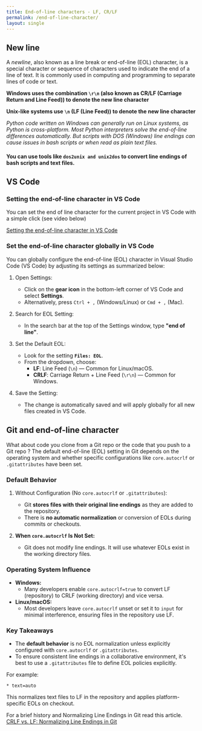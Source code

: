 ```yaml
---
title: End-of-line characters - LF, CR/LF
permalink: /end-of-line-character/
layout: single
---
```


## New line 
A *newline*, also known as a line break or end-of-line (EOL) character, is a special character or sequence of characters used to indicate the end of a line of text. It is commonly used in computing and programming to separate lines of code or text.

**Windows uses the combination ```\r\n``` (also known as CR/LF (Carriage Return and Line Feed)) to denote the new line character** 

**Unix-like systems use ```\n``` (LF (Line Feed)) to denote the new line character**

_Python code written on Windows can generally run on Linux systems, as Python is cross-platform. Most Python interpreters solve the end-of-line differences automatically. But scripts with DOS (Windows) line endings can cause issues in bash scripts or when read as plain text files._

#### You can use tools like ```dos2unix and unix2dos``` to convert line endings of bash scripts and text files.

## VS Code
### Setting the end-of-line character in VS Code
You can set the end of line character for the current project in VS Code with a simple click (see video below)

[Setting the end-of-line character in VS Code](https://youtu.be/-ZImIZK_PTU)

### Set the end-of-line character globally in VS Code
You can globally configure the end-of-line (EOL) character in Visual Studio Code (VS Code) by adjusting its settings as summarized below:

1. Open Settings:
   - Click on the **gear icon** in the bottom-left corner of VS Code and select **Settings**.
   - Alternatively, press ```Ctrl + ,``` (Windows/Linux) or ```Cmd + ,``` (Mac).

2. Search for EOL Setting:
   - In the search bar at the top of the Settings window, type **"end of line"**.

3. Set the Default EOL:
   - Look for the setting **`Files: EOL`**.
   - From the dropdown, choose:
     - **LF**: Line Feed (`\n`) — Common for Linux/macOS.
     - **CRLF**: Carriage Return + Line Feed (`\r\n`) — Common for Windows.

4. Save the Setting:
   - The change is automatically saved and will apply globally for all new files created in VS Code.

## Git and end-of-line character
What about code you clone from a Git repo or the code that you push to a Git repo ?
The default end-of-line (EOL) setting in Git depends on the operating system and whether specific configurations like ```core.autocrlf``` or ```.gitattributes``` have been set.

### Default Behavior
1. Without Configuration (No ```core.autocrlf``` or ```.gitattributes```):
   - Git **stores files with their original line endings** as they are added to the repository.
   - There is **no automatic normalization** or conversion of EOLs during commits or checkouts.

2. **When ```core.autocrlf``` Is Not Set:**
   - Git does not modify line endings. It will use whatever EOLs exist in the working directory files.

### **Operating System Influence**
- **Windows:**
  - Many developers enable ```core.autocrlf=true``` to convert LF (repository) to CRLF (working directory) and vice versa.
- **Linux/macOS:**
  - Most developers leave ```core.autocrlf``` unset or set it to ```input``` for minimal interference, ensuring files in the repository use LF.

### **Key Takeaways**
- The **default behavior** is no EOL normalization unless explicitly configured with `core.autocrlf` or `.gitattributes`.
- To ensure consistent line endings in a collaborative environment, it's best to use a ```.gitattributes``` file to define EOL policies explicitly. 

For example:
```text
* text=auto
```
This normalizes text files to LF in the repository and applies platform-specific EOLs on checkout.

For a brief history and Normalizing Line Endings in Git read this article.\
[CRLF vs. LF: Normalizing Line Endings in Git](https://www.aleksandrhovhannisyan.com/blog/crlf-vs-lf-normalizing-line-endings-in-git/#line-endings-in-git)

